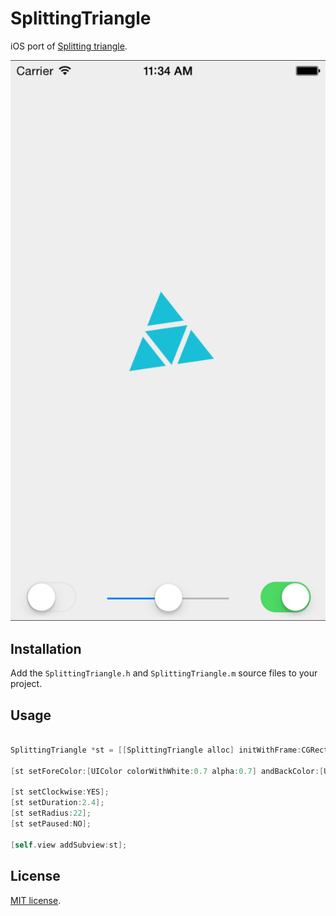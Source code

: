SplittingTriangle
=================

iOS port of [Splitting triangle](https://dribbble.com/shots/1678788-Splitting-triangle).

<img src="SplittingTriangle.png"/>

## Installation

Add the `SplittingTriangle.h` and `SplittingTriangle.m` source files to your project.

## Usage

``` objective-c

SplittingTriangle *st = [[SplittingTriangle alloc] initWithFrame:CGRectMake(0, 0, 300, 300)];
    
[st setForeColor:[UIColor colorWithWhite:0.7 alpha:0.7] andBackColor:[UIColor clearColor]];
    
[st setClockwise:YES];
[st setDuration:2.4];
[st setRadius:22];
[st setPaused:NO];

[self.view addSubview:st];

```

## License

[MIT license](LICENSE.md). 
